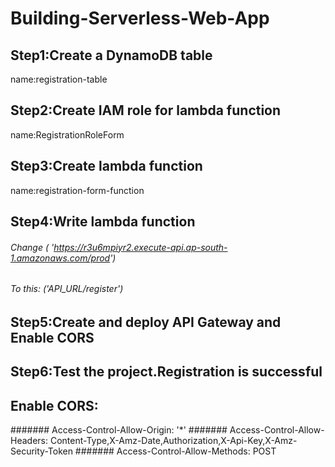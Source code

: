 # Building-Serverless-Web-App

## Step1:Create a DynamoDB table
name:registration-table

## Step2:Create IAM role for lambda function
name:RegistrationRoleForm

##  Step3:Create lambda function
name:registration-form-function

##  Step4:Write lambda function
###### Change    (  'https://r3u6mpiyr2.execute-api.ap-south-1.amazonaws.com/prod')
###### To this: ('API_URL/register')


##  Step5:Create and deploy API Gateway and Enable CORS

##  Step6:Test the project.Registration is successful

##  Enable CORS:

####### Access-Control-Allow-Origin: '*'
####### Access-Control-Allow-Headers: Content-Type,X-Amz-Date,Authorization,X-Api-Key,X-Amz-Security-Token
####### Access-Control-Allow-Methods: POST


